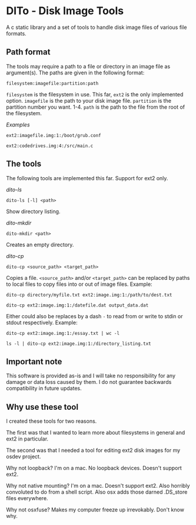 DITo - Disk Image Tools
=======================

A c static library and a set of tools to handle disk image files of various file formats.

Path format
-----------
The tools may require a path to a file or directory in an image file as
argument(s). The paths are given in the following format:

	filesystem:imagefile:partition:path

`filesystem` is the filesystem in use. This far, `ext2` is the only
implemented option.
`imagefile` is the path to your disk image file.
`partition` is the partition number you want. 1-4.
`path` is the path to the file from the root of the filesystem.

*Examples*

	ext2:imagefile.img:1:/boot/grub.conf

	ext2:codedrives.img:4:/src/main.c


The tools
---------
The following tools are implemented this far. Support for ext2 only.

*dito-ls*

	dito-ls [-l] <path>

Show directory listing.

*dito-mkdir*

	dito-mkdir <path>

Creates an empty directory.

*dito-cp*

	dito-cp <source_path> <target_path>

Copies a file.
`<source_path>` and/or `<target_path>` can be replaced by paths to
local files to copy files into or out of image files.
Example:

	dito-cp directory/myfile.txt ext2:image.img:1:/path/to/dest.txt

	dito-cp ext2:image.img:1:/datefile.dat output_data.dat

Either could also be replaces by a dash `-` to read from or write to
stdin or stdout respectively.
Example:

	dito-cp ext2:image.img:1:/essay.txt | wc -l

	ls -l | dito-cp ext2:image.img:1:/directory_listing.txt

Important note
--------------
This software is provided as-is and I will take no responsibility for
any damage or data loss caused by them. I do not guarantee backwards
compatibility in future updates.

Why use these tool
-----------------
I created these tools for two reasons.

The first was that I wanted to learn more about filesystems in general
and ext2 in particular. 

The second was that I needed a tool for editing ext2 disk images for my
osdev project.

Why not loopback? I'm on a mac. No loopback devices. Doesn't support
ext2.

Why not native mounting? I'm on a mac. Doesn't support ext2. Also
horribly convoluted to do from a shell script. Also osx adds those
darned .DS_store files everywhere.

Why not osxfuse? Makes my computer freeze up irrevokably. Don't know
why.
